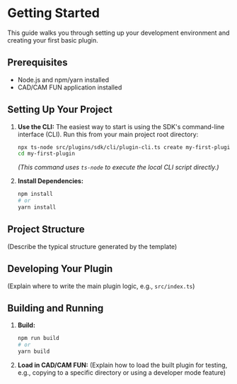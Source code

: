 # Getting Started

This guide walks you through setting up your development environment and creating your first basic plugin.

## Prerequisites

- Node.js and npm/yarn installed
- CAD/CAM FUN application installed

## Setting Up Your Project

1.  **Use the CLI:** The easiest way to start is using the SDK's command-line interface (CLI). Run this from your main project root directory:
    ```bash
    npx ts-node src/plugins/sdk/cli/plugin-cli.ts create my-first-plugin
    cd my-first-plugin
    ```
    *(This command uses `ts-node` to execute the local CLI script directly.)*

2.  **Install Dependencies:**
    ```bash
    npm install
    # or
    yarn install
    ```

## Project Structure

(Describe the typical structure generated by the template)

## Developing Your Plugin

(Explain where to write the main plugin logic, e.g., `src/index.ts`)

## Building and Running

1.  **Build:**
    ```bash
    npm run build
    # or
    yarn build
    ```

2.  **Load in CAD/CAM FUN:**
    (Explain how to load the built plugin for testing, e.g., copying to a specific directory or using a developer mode feature) 